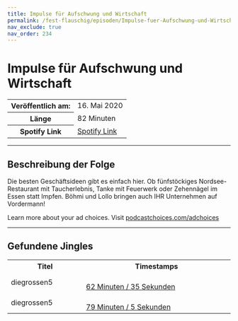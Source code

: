 ```yaml
---
title: Impulse für Aufschwung und Wirtschaft 
permalink: /fest-flauschig/episoden/Impulse-fuer-Aufschwung-und-Wirtschaft
nav_exclude: true
nav_order: 234
---
```


# Impulse für Aufschwung und Wirtschaft 
<table class="resp-table dcf-table dcf-table-responsive dcf-table-bordered dcf-table-striped dcf-w-100%">
                    <tbody>
                        <tr>
                            <th scope="row">Veröffentlich am:</th>
                            <td data-label="Veröffentlich am:">16. Mai 2020</td>
                        </tr>
                        <tr>
                            <th scope="row">Länge </th>
                            <td data-label="Länge ">82 Minuten</td>
                        </tr><tr>
                                <th scope="row">Spotify Link</th>
                                <td data-label="Spotify Link"><a href="https://open.spotify.com/episode/1fm4m21qx5e5XghqjZzT1L">Spotify Link</a></td>
                            </tr></tbody>
                </table>

***

## Beschreibung der Folge

<div>
<p>Die besten Geschäftsideen gibt es einfach hier. Ob fünfstöckiges Nordsee-Restaurant mit Taucherlebnis, Tanke mit Feuerwerk oder Zehennägel im Essen statt Impfen. Böhmi und Lollo bringen auch IHR Unternehmen auf Vordermann!</p><p> </p><p>Learn more about your ad choices. Visit <a href="https://podcastchoices.com/adchoices">podcastchoices.com/adchoices</a></p>  
</div>

***

## Gefundene Jingles

<table style="display: table;">
                                    <tr>
                                        <th class="tableColumnTitle">Titel</th>
                                        <th class="tableColumnTimestamps">Timestamps</th>
                                    </tr>
                                    <tr>
                                <td markdown="span"  class="tableColumnTitle">diegrossen5</td>
                                <td markdown="span" class="tableColumnTimestamps">
                                <br>
                                <a href="https://open.spotify.com/episode/1fm4m21qx5e5XghqjZzT1L?t=3755">
                                62 Minuten / 35 Sekunden</a>
                                </td></tr><tr>
                                <td markdown="span"  class="tableColumnTitle">diegrossen5</td>
                                <td markdown="span" class="tableColumnTimestamps">
                                <br>
                                <a href="https://open.spotify.com/episode/1fm4m21qx5e5XghqjZzT1L?t=4745">
                                79 Minuten / 5 Sekunden</a>
                                </td></tr></table>
